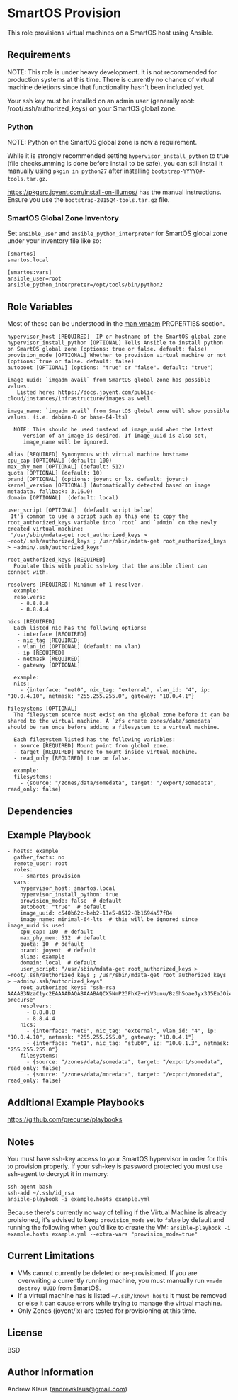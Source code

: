 SmartOS Provision
=========

This role provisions virtual machines on a SmartOS host using Ansible.

Requirements
------------

NOTE: This role is under heavy development. It is not recommended for production systems at this time. There is currently no chance of virtual machine deletions since that functionality hasn't been included yet.

Your ssh key must be installed on an admin user (generally root: /root/.ssh/authorized_keys) on your SmartOS global zone.

### Python
NOTE: Python on the SmartOS global zone is now a requirement.

While it is strongly recommended setting `hypervisor_install_python` to true (file checksumming is done before install to be safe), you can still install it manually using `pkgin in python27` after installing  `bootstrap-YYYYQ#-tools.tar.gz`.

https://pkgsrc.joyent.com/install-on-illumos/ has the manual instructions. Ensure you use the `bootstrap-2015Q4-tools.tar.gz` file.

### SmartOS Global Zone Inventory

Set `ansible_user` and `ansible_python_interpreter` for SmartOS global zone under your inventory file like so:

```
[smartos]
smartos.local

[smartos:vars]
ansible_user=root
ansible_python_interpreter=/opt/tools/bin/python2
```

Role Variables
--------------
Most of these can be understood in the [man vmadm](https://smartos.org/man/1m/vmadm#PROPERTIES) PROPERTIES section.
```
hypervisor_host [REQUIRED]  IP or hostname of the SmartOS global zone
hypervisor_install_python [OPTIONAL] Tells Ansible to install python on SmartOS global zone (options: true or false. default: false)
provision_mode [OPTIONAL] Whether to provision virtual machine or not (options: true or false. default: false)
autoboot [OPTIONAL] (options: "true" or "false". default: "true")

image_uuid: `imgadm avail` from SmartOS global zone has possible values.
   Listed here: https://docs.joyent.com/public-cloud/instances/infrastructure/images as well.

image_name: `imgadm avail` from SmartOS global zone will show possible values. (i.e. debian-8 or base-64-lts)

  NOTE: This should be used instead of image_uuid when the latest
     version of an image is desired. If image_uuid is also set,
     image_name will be ignored.

alias [REQUIRED] Synonymous with virtual machine hostname
cpu_cap [OPTIONAL] (default: 100)
max_phy_mem [OPTIONAL] (default: 512)
quota [OPTIONAL] (default: 10)
brand [OPTIONAL] (options: joyent or lx. default: joyent)
kernel_version [OPTIONAL] (Automatically detected based on image metadata. fallback: 3.16.0)
domain [OPTIONAL]  (default: local)

user_script [OPTIONAL]  (default script below)
 It's common to use a script such as this one to copy the root_authorized_keys variable into `root` and `admin` on the newly created virtual machine:
 "/usr/sbin/mdata-get root_authorized_keys > ~root/.ssh/authorized_keys ; /usr/sbin/mdata-get root_authorized_keys > ~admin/.ssh/authorized_keys"

root_authorized_keys [REQUIRED]
  Populate this with public ssh-key that the ansible client can connect with.

resolvers [REQUIRED] Minimum of 1 resolver.
  example:
  resolvers:
    - 8.8.8.8
    - 8.8.4.4

nics [REQUIRED]
  Each listed nic has the following options:
   - interface [REQUIRED]
   - nic_tag [REQUIRED]
   - vlan_id [OPTIONAL] (default: no vlan)
   - ip [REQUIRED]
   - netmask [REQUIRED]
   - gateway [OPTIONAL]

  example:
  nics:
    - {interface: "net0", nic_tag: "external", vlan_id: "4", ip: "10.0.4.10", netmask: "255.255.255.0", gateway: "10.0.4.1"}

filesystems [OPTIONAL]
  The filesystem source must exist on the global zone before it can be shared to the virtual machine. A `zfs create zones/data/somedata` should be ran once before adding a filesystem to a virtual machine.

  Each filesystem listed has the following variables:
  - source [REQUIRED] Mount point from global zone.
  - target [REQUIRED] Where to mount inside virtual machine.
  - read_only [REQUIRED] true or false.

  example:
  filesystems:
    - {source: "/zones/data/somedata", target: "/export/somedata", read_only: false}
```
Dependencies
------------


Example Playbook
----------------
```
- hosts: example
  gather_facts: no
  remote_user: root
  roles:
    - smartos_provision
  vars:
    hypervisor_host: smartos.local
    hypervisor_install_python: true
    provision_mode: false  # default
    autoboot: "true"  # default
    image_uuid: c540b62c-beb2-11e5-8512-8b1694a57f84
    image_name: minimal-64-lts  # this will be ignored since image_uuid is used
    cpu_cap: 100  # default
    max_phy_mem: 512  # default
    quota: 10  # default
    brand: joyent  # default
    alias: example
    domain: local  # default
    user_script: "/usr/sbin/mdata-get root_authorized_keys > ~root/.ssh/authorized_keys ; /usr/sbin/mdata-get root_authorized_keys > ~admin/.ssh/authorized_keys"
    root_authorized_keys: "ssh-rsa AAAAB3NzaC1yc2EAAAADAQABAAABAQCX5NmP23FhXZ+YiV3unu/Bz6h5oaeJyx3J5EaJOi4de0im3MV1aXZlpYnF0MfpmRxYl2S2pUEJXjW/toA48A+zYjHI7xReKZ9MpCsDBlW4Vfl6EjaoZqN3Hc4P5wK/BiMkSIgURFRJukus1ajRvV+YZiAaRyTwgkhmF20ZdOOIAPiugaoEYg+6iQ5CJZURw1VLJ+UViCC7cBcC4AOjKcbEaLf9RzjISzAs78fN7G60+P5fyAsIinDhKC2VJE/AkxjFtQAdBlt3HNhWnLfd2jmClRNA24Ob/gL3i3OWecWdEsERSypDiOFZI/sRHDKih1mkESbiZiHHMiZRCO34Fqpx precurse"
    resolvers:
      - 8.8.8.8
      - 8.8.4.4
    nics:
      - {interface: "net0", nic_tag: "external", vlan_id: "4", ip: "10.0.4.10", netmask: "255.255.255.0", gateway: "10.0.4.1"}
      - {interface: "net1", nic_tag: "stub0", ip: "10.0.1.3", netmask: "255.255.255.0"}
    filesystems:
      - {source: "/zones/data/somedata", target: "/export/somedata", read_only: false}
      - {source: "/zones/data/moredata", target: "/export/moredata", read_only: false}
```

Additional Example Playbooks
---------
https://github.com/precurse/playbooks

Notes
-----

You must have ssh-key access to your SmartOS hypervisor in order for this to provision properly.
If your ssh-key is password protected you must use ssh-agent to decrypt it in memory:

```
ssh-agent bash
ssh-add ~/.ssh/id_rsa
ansible-playbook -i example.hosts example.yml
```
Because there's currently no way of telling if the Virtual Machine is already proisioned, it's advised to keep `provision_mode` set to `false` by default and running the following when you'd like to create the VM:
`ansible-playbook -i example.hosts example.yml --extra-vars "provision_mode=true"`

Current Limitations
-------------------
- VMs cannot currently be deleted or re-provisioned. If you are overwriting a currently running machine, you must manually run `vmadm destroy UUID` from SmartOS.
- If a virtual machine has is listed `~/.ssh/known_hosts` it must be removed or else it can cause errors while trying to manage the virtual machine.
- Only Zones (joyent/lx) are tested for provisioning at this time.

License
-------

BSD

Author Information
------------------

Andrew Klaus (andrewklaus@gmail.com)
